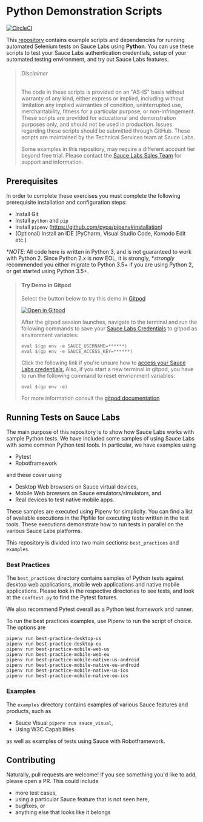 # Python Demonstration Scripts
[![CircleCI](https://circleci.com/gh/saucelabs-training/demo-python.svg?style=svg)](https://circleci.com/gh/saucelabs-training/demo-python)

This [repository](https://github.com/saucelabs-training/demo-python) contains example scripts and dependencies for running automated Selenium tests on Sauce Labs using **Python**. You can use these scripts to test your Sauce Labs authentication credentials, setup of your automated testing environment, and try out Sauce Labs features.

> ###### Disclaimer
>
> The code in these scripts is provided on an "AS-IS" basis without warranty of any kind, either express or implied, including without limitation any implied warranties of condition, uninterrupted use, merchantability, fitness for a particular purpose, or non-infringement. These scripts are provided for educational and demonstration purposes only, and should not be used in production. Issues regarding these scripts should be submitted through GitHub. These scripts are maintained by the Technical Services team at Sauce Labs.
>
> Some examples in this repository, may require a different account tier beyond free trial. Please contact the [Sauce Labs Sales Team](https://saucelabs.com/contact) for support and information.

## Prerequisites

In order to complete these exercises you must complete the following prerequisite installation and configuration steps:

* Install Git
* Install `python` and `pip`
* Install `pipenv` (https://github.com/pypa/pipenv#installation)
* (Optional) Install an IDE (PyCharm, Visual Studio Code, Komodo Edit etc.)

**NOTE*: All code here is written in Python 3, and is not guaranteed to work with Python 2. Since Python 2.x is now EOL, it is strongly, **strongly* recommended you either migrate to Python 3.5+ if you are using Python 2, or get started using Python 3.5+. 

>   #### Try Demo in Gitpod
>   Select the button below to try this demo in [Gitpod](https://www.gitpod.io/)
>
>  [![Open in Gitpod](open-in-gitpod.png)](https://gitpod.io/#https://github.com/saucelabs-training/demo-python)
>
>   After the gitpod session launches, navigate to the terminal and run the following commands to save your [Sauce Labs Credentials](https://app.saucelabs.com/user-settings) to gitpod as environment variables:
>   ```
>   eval $(gp env -e SAUCE_USERNAME=******)
>   eval $(gp env -e SAUCE_ACCESS_KEY=******)
>   ```
>   Click the following link if you're unsure how to [access your Sauce Labs credentials.](https://wiki.saucelabs.com/display/DOCS/Best+Practice%3A+Use+Environment+Variables+for+Authentication+Credentials)
>   Also, if you start a new terminal in gitpod, you have to run the following command to reset envrionment variables:
>   ```
>   eval $(gp env -e)
>   ```
>  
>   For more information consult the [gitpod documentation](https://www.gitpod.io/docs/47_environment_variables/)

## Running Tests on Sauce Labs

The main purpose of this repository is to show how Sauce Labs works with sample Python tests. We have included some samples of using Sauce Labs with some common Python test tools. In particular, we have examples using

- Pytest
- Robotframework

and these cover using

- Desktop Web browsers on Sauce virtual devices,
- Mobile Web browsers on Sauce emulators/simulators, and
- Real devices to test native mobile apps.

These samples are executed using Pipenv for simplicity. You can find a list of available executions in the Pipfile for executing tests written in the test tools. These executions demonstrate how to run tests in parallel on the various Sauce Labs platforms.

This repository is divided into two main sections: `best_practices` and `examples`. 

### Best Practices

The `best_practices` directory contains samples of Python tests against desktop web applications, mobile web applications and native mobile applications. Please look in the respective directories to see tests, and look at the `conftest.py` to find the Pytest fixtures. 

We also recommend Pytest overall as a Python test framework and runner.

To run the best practices examples, use Pipenv to run the script of choice. The options are

```
pipenv run best-practice-desktop-us
pipenv run best-practice-desktop-eu
pipenv run best-practice-mobile-web-us
pipenv run best-practice-mobile-web-eu
pipenv run best-practice-mobile-native-us-android
pipenv run best-practice-mobile-native-eu-android
pipenv run best-practice-mobile-native-us-ios
pipenv run best-practice-mobile-native-eu-ios
```

### Examples

The `examples` directory contains examples of various Sauce features and products, such as 

- Sauce Visual `pipenv run sauce_visual`,
- Using W3C Capabilities

as well as examples of tests using Sauce with Robotframework.

## Contributing

Naturally, pull requests are welcome! If you see something you'd like to add, please open a PR. This could include

- more test cases,
- using a particular Sauce feature that is not seen here,
- bugfixes, or
- anything else that looks like it belongs